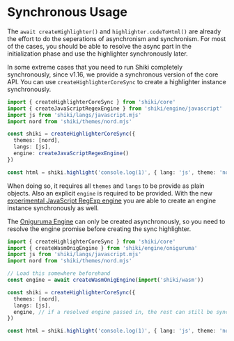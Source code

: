 # Synchronous Usage

The `await createHighlighter()` and `highlighter.codeToHtml()` are already the effort to do the seperations of asynchronism and synchronism. For most of the cases, you should be able to resolve the async part in the initialization phase and use the highlighter synchronously later.

In some extreme cases that you need to run Shiki completely synchronously, since v1.16, we provide a synchronous version of the core API. You can use `createHighlighterCoreSync` to create a highlighter instance synchronously.

```ts
import { createHighlighterCoreSync } from 'shiki/core'
import { createJavaScriptRegexEngine } from 'shiki/engine/javascript'
import js from 'shiki/langs/javascript.mjs'
import nord from 'shiki/themes/nord.mjs'

const shiki = createHighlighterCoreSync({
  themes: [nord],
  langs: [js],
  engine: createJavaScriptRegexEngine()
})

const html = shiki.highlight('console.log(1)', { lang: 'js', theme: 'nord' })
```

When doing so, it requires all `themes` and `langs` to be provide as plain objects. Also an explicit `engine` is required to be provided. With the new [experimental JavaScript RegExp engine](/guide/regex-engines#javascript-regexp-engine-experimental) you are able to create an engine instance synchronously as well.

The [Oniguruma Engine](/guide/regex-engines#oniguruma-engine) can only be created asynchronously, so you need to resolve the engine promise before creating the sync highlighter.

```ts
import { createHighlighterCoreSync } from 'shiki/core'
import { createWasmOnigEngine } from 'shiki/engine/oniguruma'
import js from 'shiki/langs/javascript.mjs'
import nord from 'shiki/themes/nord.mjs'

// Load this somewhere beforehand
const engine = await createWasmOnigEngine(import('shiki/wasm'))

const shiki = createHighlighterCoreSync({
  themes: [nord],
  langs: [js],
  engine, // if a resolved engine passed in, the rest can still be synced.
})

const html = shiki.highlight('console.log(1)', { lang: 'js', theme: 'nord' })
```
